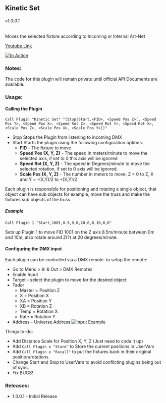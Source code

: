 ## Kinetic Set
###### v1.0.0.1

Moves the selected fixture according to Incoming or Internal Art-Net

[Youtube Link](https://www.youtube.com/watch?v=iBeWw8SVQKE)

[![In Action](https://img.youtube.com/vi/iBeWw8SVQKE/0.jpg)](https://www.youtube.com/watch?v=iBeWw8SVQKE)

### Notes:

The code for this plugin will remain private until official API Documents are available.

### Usage:

#### Calling the Plugin
`Call Plugin "Kinetic Set" "[Stop|Start,<FID>, <Speed Pos Z>[, <Speed Pos Y>, <Speed Pos X>, <Speed Rot Z>, <Speed Rot Y>, <Speed Rot X>, <Scale Pos Z>, <Scale Pos X>, <Scale Pos Y>]]"`

- Stop Stops the Plugin from listening to incoming DMX
- Start Starts the plugin using the following configuration options:
  - **FID** - The fixture to move
  - **Speed Pos (X, Y, Z)** - The speed in meters/minute to move the selected axis, if set to 0 this axis will be ignored
  - **Speed Rot (X, Y, Z)** - The speed in Degrees/minute to move the selected rotation, if set to 0 axis will be ignored.
  - **Scale Pos (X, Y, Z)** - The number in meters to move, Z = 0 to Z, X and Y = -(X,Y)/2 to +(X,Y)/2


Each plugin is responsible for positioning and rotating a single object, that object can have sub objects for example, move the truss and make the fixtures sub objects of the truss

##### Example
`Call Plugin 1 "Start,1001,8.5,0,0,20,0,0,10,0,0"`

Sets up Plugin 1 to move FID 1001 on the Z axis 8.5m/minute between 0m and 10m, also rotate around Z(?) at 20 degrees/minute.

  
#### Configuring the DMX input

Each plugin can be controlled via a DMX remote. to setup the remote:

- Go to Menu > In & Out > DMX Remotes
- Enable Input
- Target - select the plugin to move for the desired object
- Fader
    - Master = Position Z
    - X = Position X
    - XA = Position Y
    - XB = Rotation Z
    - Temp = Rotation X
    - Rate = Rotation Y
- Address - Universe.Address
![Input Example](https://github.com/hossimo/GMA3Plugins/blob/master/Images/KeneticDMXRemoteSetup.png)

Things to-do:

- Add Distance Scale for Position X, Y, Z (Just need to code it up)
- Add `Call Plugin x "Store"` to Store the current positions in UserVars
- Add `Call Plugin x "Racall"` to put the fixtures back in their original position/rotations.
- Change Start and Stop to UserVars to avoid conflicting plugins being out of sync.
- Fix BUGS!

### Releases:

- 1.0.0.1 - Initial Release
